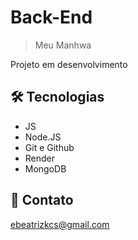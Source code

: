 # Back-End

> Meu Manhwa

Projeto em desenvolvimento

## 🛠 Tecnologias

- JS
- Node.JS
- Git e Github
- Render
- MongoDB

## 💙 Contato

ebeatrizkcs@gmail.com
